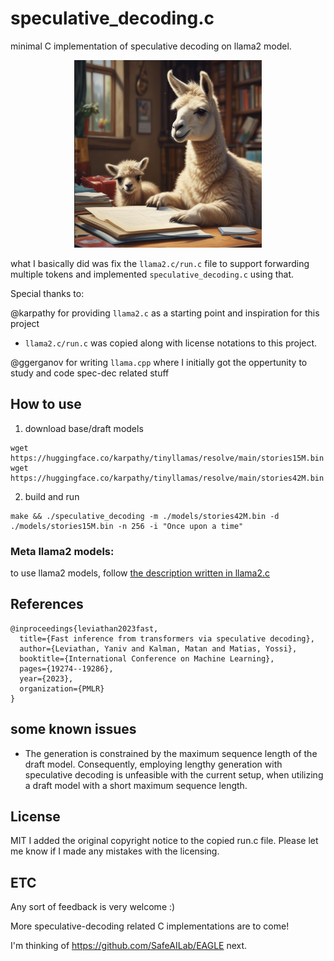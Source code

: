 # speculative_decoding.c
minimal C implementation of speculative decoding on llama2 model.

<p align="center">
  <img src="image.png" width="300" height="300" alt="specdec llama">
</p>

what I basically did was fix the `llama2.c/run.c` file to support forwarding multiple tokens and implemented `speculative_decoding.c` using that.

Special thanks to: 

@karpathy for providing `llama2.c` as a starting point and inspiration for this project

 - `llama2.c/run.c` was copied along with license notations to this project.

@ggerganov for writing `llama.cpp` where I initially got the oppertunity to study and code spec-dec related stuff

## How to use
1. download base/draft models
```
wget https://huggingface.co/karpathy/tinyllamas/resolve/main/stories15M.bin
wget https://huggingface.co/karpathy/tinyllamas/resolve/main/stories42M.bin
```
2. build and run
```
make && ./speculative_decoding -m ./models/stories42M.bin -d ./models/stories15M.bin -n 256 -i "Once upon a time"   
```

### Meta llama2 models:
to use llama2 models, follow [the description written in llama2.c](https://github.com/karpathy/llama2.c?tab=readme-ov-file#metas-llama-2-models)

## References
```
@inproceedings{leviathan2023fast,
  title={Fast inference from transformers via speculative decoding},
  author={Leviathan, Yaniv and Kalman, Matan and Matias, Yossi},
  booktitle={International Conference on Machine Learning},
  pages={19274--19286},
  year={2023},
  organization={PMLR}
}
```
## some known issues
- The generation is constrained by the maximum sequence length of the draft model. Consequently, employing lengthy generation with speculative decoding is unfeasible with the current setup, when utilizing a draft model with a short maximum sequence length.

## License
MIT
I added the original copyright notice to the copied run.c file. Please let me know if I made any mistakes with the licensing.

## ETC
Any sort of feedback is very welcome :)

More speculative-decoding related C implementations are to come!

I'm thinking of https://github.com/SafeAILab/EAGLE next.
